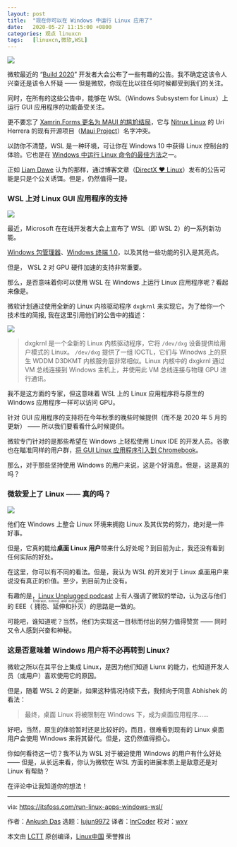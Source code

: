 ```yaml
---
layout: post
title:	"现在你可以在 Windows 中运行 Linux 应用了"
date:	2020-05-27 11:15:00 +0800 
categories:	观点 linuxcn 
tags:	[linuxcn,微软,WSL]
---
```



![](/Asserts/Images//attachment/album/202005/27/111439z64u19z6ct6r46kb.jpg)


微软最近的 “[Build 2020](https://news.microsoft.com/build2020/)” 开发者大会公布了一些有趣的公告。我不确定这该令人兴奋还是该令人怀疑 —— 但是微软，你现在比以往任何时候都受到我们的关注。


同时，在所有的这些公告中，能够在 WSL（Windows Subsystem for Linux）上运行 GUI 应用程序的功能备受关注。


更不要忘了 [Xamrin.Forms 更名为 MAUI 的尴尬结局](https://itsfoss.com/microsoft-maui-kde-row/)，它与 [Nitrux Linux](https://itsfoss.com/nitrux-linux/) 的 Uri Herrera 的现有开源项目（[Maui Project](https://mauikit.org/)）名字冲突。


以防你不清楚，WSL 是一种环境，可让你在 Windows 10 中获得 Linux 控制台的体验。它也是在 [Windows 中运行 Linux 命令的最佳方法](https://itsfoss.com/run-linux-commands-in-windows/)之一。


正如 [Liam Dawe](https://www.gamingonlinux.com/2020/05/microsoft-build-directx-and-linux-plus-more) 认为的那样，通过博客文章（[DirectX ❤ Linux](https://devblogs.microsoft.com/directx/directx-heart-linux/)）发布的公告可能是只是个公关诱饵。但是，仍然值得一提。


### WSL 上对 Linux GUI 应用程序的支持


![](/Asserts/Images//attachment/album/202005/27/110600xjhgiodn1pn1qghg.png)


最近，Microsoft 在在线开发者大会上宣布了 WSL（即 WSL 2）的一系列新功能。


[Windows 包管理器](https://devblogs.microsoft.com/commandline/windows-package-manager-preview/)、[Windows 终端 1.0](https://devblogs.microsoft.com/commandline/windows-terminal-1-0/)，以及其他一些功能的引入是其亮点。


但是， WSL 2 对 GPU 硬件加速的支持非常重要。


那么，是否意味着你可以使用 WSL 在 Windows 上运行 Linux 应用程序呢？看起来像是。


微软计划通过使用全新的 Linux 内核驱动程序 `dxgkrnl` 来实现它。为了给你一个技术性的简报, 我在这里引用他们的公告中的描述：


![](/Asserts/Images//attachment/album/202005/27/110701v6ctmn07w1i8mm0g.png)



> 
> dxgkrnl 是一个全新的 Linux 内核驱动程序，它将 `/dev/dxg` 设备提供给用户模式的 Linux。 `/dev/dxg` 提供了一组 IOCTL，它们与 Winodws 上的原生 WDDM D3DKMT 内核服务层非常相似。Linux 内核中的 dxgkrnl 通过 VM 总线连接到 Windows 主机上，并使用此 VM 总线连接与物理 GPU 进行通讯。
> 
> 
> 


我不是这方面的专家，但这意味着 WSL 上的 Linux 应用程序将与原生的 Windows 应用程序一样可以访问 GPU。


针对 GUI 应用程序的支持将在今年秋季的晚些时候提供（而不是 2020 年 5 月的更新） —— 所以我们要看看什么时候提供。


微软专门针对的是那些希望在 Windows 上轻松使用 Linux IDE 的开发人员。谷歌也在瞄准同样的用户群，[将 GUI Linux 应用程序引入到 Chromebook](https://itsfoss.com/linux-apps-chromebook/)。


那么，对于那些坚持使用 Windows 的用户来说，这是个好消息。但是，这是真的吗？


### 微软爱上了 Linux —— 真的吗？


![](/Asserts/Images//attachment/album/202005/27/110730uujjlybefey7s0ea.jpg)


他们在 Windows 上整合 Linux 环境来拥抱 Linux 及其优势的努力，绝对是一件好事。


但是，它真的能给**桌面 Linux 用户**带来什么好处呢？到目前为止，我还没有看到任何实际的好处。


在这里，你可以有不同的看法。但是，我认为 WSL 的开发对于 Linux 桌面用户来说没有真正的价值。至少，到目前为止没有。


有趣的是，[Linux Unplugged podcast](https://linuxunplugged.com/354) 上有人强调了微软的举动，认为这与他们的 EEE（<ruby> 拥抱、延伸和扑灭 <rt>  Embrace, extend, and extinguish </rt></ruby>）的思路是一致的。


可能吧，谁知道呢？当然，他们为实现这一目标而付出的努力值得赞赏 —— 同时又令人感到兴奋和神秘。


### 这是否意味着 Windows 用户将不必再转到 Linux?


微软之所以在其平台上集成 Linux，是因为他们知道 Liunx 的能力，也知道开发人员（或用户）喜欢使用它的原因。


但是，随着 WSL 2 的更新，如果这种情况持续下去，我倾向于同意 Abhishek 的看法：



> 
> 最终，桌面 Linux 将被限制在 Windows 下，成为桌面应用程序……
> 
> 
> 


好吧，当然，原生的体验暂时还是比较好的。而且，很难看到现有的 Linux 桌面用户会使用 Windows 来将其替代。但是，这仍然值得担心。


你如何看待这一切？我不认为 WSL 对于被迫使用 Windows 的用户有什么好处 —— 但是，从长远来看，你认为微软在 WSL 方面的进展本质上是敌意还是对 Linux 有帮助？


在评论中让我知道你的想法！




---


via: <https://itsfoss.com/run-linux-apps-windows-wsl/>


作者：[Ankush Das](https://itsfoss.com/author/ankush/) 选题：[lujun9972](https://github.com/lujun9972) 译者：[lnrCoder](https://github.com/lnrCoder) 校对：[wxy](https://github.com/wxy)


本文由 [LCTT](https://github.com/LCTT/TranslateProject) 原创编译，[Linux中国](https://linux.cn/) 荣誉推出
